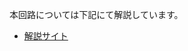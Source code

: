 本回路については下記にて解説しています。  
- [解説サイト](https://github.com/ishi-kai/openmpw-transistor-level-examples/tree/main/TR10/current-source)
